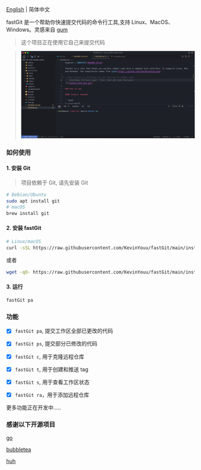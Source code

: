 [English](README.md) | 简体中文

fastGit 是一个帮助你快速提交代码的命令行工具,支持 Linux、MacOS、Windows。灵感来自 [gum](https://github.com/charmbracelet/gum)

> 这个项目正在使用它自己来提交代码

> ![](assets/fast-git.gif)

### 如何使用

#### 1. 安装 Git

> 项目依赖于 Git, 请先安装 Git

```bash
# Debian/Ubuntu
sudo apt install git
# macOS
brew install git
```

#### 2. 安装 fastGit

```bash
# Linux/macOS
curl -sSL https://raw.githubusercontent.com/KevinYouu/fastGit/main/install.sh | bash
```

或者

```bash
wget -qO- https://raw.githubusercontent.com/KevinYouu/fastGit/main/install.sh | bash
```

#### 3. 运行

```bash
fastGit pa
```

### 功能

- [x] `fastGit pa`, 提交工作区全部已更改的代码

- [x] `fastGit ps`, 提交部分已修改的代码

- [x] `fastGit c`, 用于克隆远程仓库

- [x] `fastGit t`, 用于创建和推送 tag

- [x] `fastGit s`, 用于查看工作区状态

- [x] `fastGit ra`，用于添加远程仓库

更多功能正在开发中.....

### 感谢以下开源项目

[go](https://github.com/golang/go)

[bubbletea](https://github.com/charmbracelet/bubbletea)

[huh](https://github.com/charmbracelet/huh)
